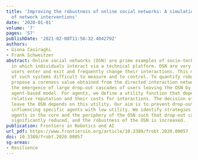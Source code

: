 ```yaml
---
title: 'Improving the robustness of online social networks: A simulation approach
  of network interventions'
date: '2020-01-01'
volume: '7'
pages: '57'
publishDate: '2021-02-08T11:56:32.404279Z'
authors:
- Giona Casiraghi
- Frank Schweitzer
abstract: Online social networks (OSN) are prime examples of socio-technical systems
  in which individuals interact via a technical platform. OSN are very volatile because
  users enter and exit and frequently change their interactions. This makes the robustness
  of such systems difficult to measure and to control. To quantify robustness, we
  propose a coreness value obtained from the directed interaction network. We study
  the emergence of large drop-out cascades of users leaving the OSN by means of an
  agent-based model. For agents, we define a utility function that depends on their
  relative reputation and their costs for interactions. The decision of agents to
  leave the OSN depends on this utility. Our aim is to prevent drop-out cascades by
  influencing specific agents with low utility. We identify strategies to control
  agents in the core and the periphery of the OSN such that drop-out cascades are
  significantly reduced, and the robustness of the OSN is increased.
publication: Frontiers in Robotics and AI
url_pdf: https://www.frontiersin.org/article/10.3389/frobt.2020.00057
doi: 10.3389/frobt.2020.00057
sg-areas:
- Resilience
---
```

